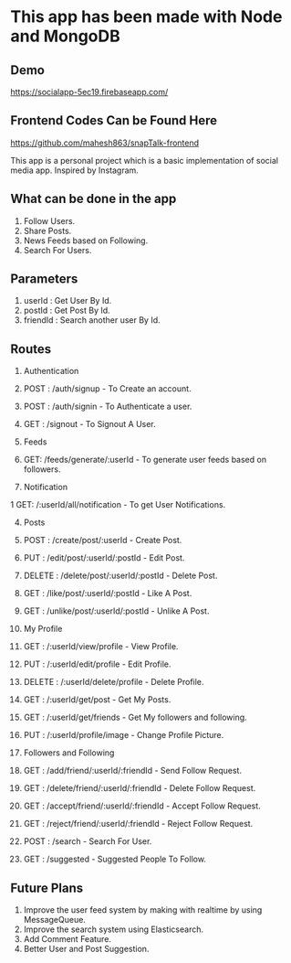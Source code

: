 # This app has been made with Node and MongoDB


## Demo
https://socialapp-5ec19.firebaseapp.com/


## Frontend Codes Can be Found Here
https://github.com/mahesh863/snapTalk-frontend


This app is a personal project which is a basic implementation of social media app. Inspired by Instagram.

## What can be done in the app
1. Follow Users.
2. Share Posts.
3. News Feeds based on Following.
4. Search For Users.


## Parameters
1. userId : Get User By Id.
2. postId : Get Post By Id.
3. friendId : Search another user By Id.



## Routes

1. Authentication
  1. POST : /auth/signup - To Create an account.
  2. POST : /auth/signin - To Authenticate a user.
  3. GET : /signout - To Signout A User.

2. Feeds


  1. GET:  /feeds/generate/:userId - To generate user feeds based on followers.

3. Notification

  1 GET:  /:userId/all/notification  - To get User Notifications.
  
  
4. Posts

  1. POST :  /create/post/:userId - Create Post.
  2. PUT : /edit/post/:userId/:postId - Edit Post.
  3. DELETE : /delete/post/:userId/:postId - Delete Post.
  4. GET : /like/post/:userId/:postId  - Like A Post.
  5. GET : /unlike/post/:userId/:postId - Unlike A Post.


5. My Profile

  1. GET : /:userId/view/profile - View Profile.
  2. PUT : /:userId/edit/profile - Edit Profile.
  3. DELETE : /:userId/delete/profile - Delete Profile.
  4. GET : /:userId/get/post - Get My Posts.
  5. GET : /:userId/get/friends - Get My followers and following.
  6. PUT : /:userId/profile/image - Change Profile Picture.

6. Followers and Following

  1. GET :  /add/friend/:userId/:friendId  - Send Follow Request.
  2. GET : /delete/friend/:userId/:friendId - Delete Follow Request.
  3. GET : /accept/friend/:userId/:friendId - Accept Follow Request.
  4. GET : /reject/friend/:userId/:friendId - Reject Follow Request.
  5. POST : /search - Search For User.
  6. GET : /suggested - Suggested People To Follow.

## Future Plans
1. Improve the user feed system by making with realtime by using MessageQueue.
2. Improve the search system using Elasticsearch.
3. Add Comment Feature.
4. Better User and Post Suggestion. 
